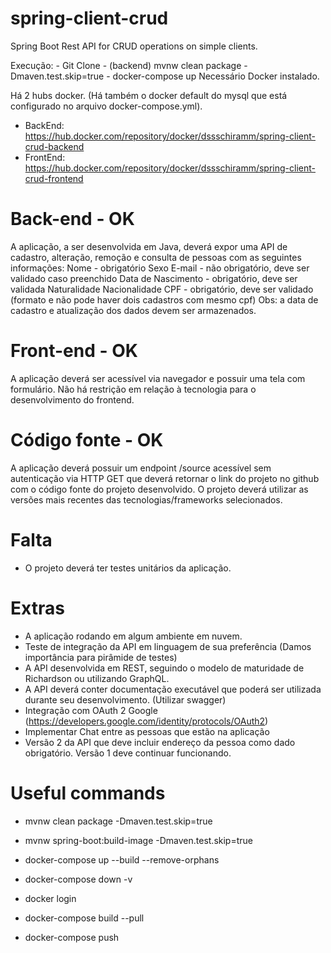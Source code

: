 # spring-client-crud

Spring Boot Rest API for CRUD operations on simple clients.

Execução: - Git Clone - (backend) mvnw clean package -Dmaven.test.skip=true - docker-compose up
Necessário Docker instalado.

Há 2 hubs docker. (Há também o docker default do mysql que está configurado no arquivo docker-compose.yml).
- BackEnd: https://hub.docker.com/repository/docker/dssschiramm/spring-client-crud-backend
- FrontEnd: https://hub.docker.com/repository/docker/dssschiramm/spring-client-crud-frontend

# Back-end - OK

A aplicação, a ser desenvolvida em Java, deverá expor uma API de cadastro, alteração, remoção e consulta de pessoas com as seguintes informações:
Nome - obrigatório
Sexo
E-mail - não obrigatório, deve ser validado caso preenchido
Data de Nascimento - obrigatório, deve ser validada
Naturalidade
Nacionalidade
CPF - obrigatório, deve ser validado (formato e não pode haver dois cadastros com mesmo cpf)
Obs: a data de cadastro e atualização dos dados devem ser armazenados.

# Front-end - OK

A aplicação deverá ser acessível via navegador e possuir uma tela com formulário. Não há restrição em relação à tecnologia para o desenvolvimento do frontend.

# Código fonte - OK

A aplicação deverá possuir um endpoint /source acessível sem autenticação via HTTP GET que deverá retornar o link do projeto no github com o código fonte do projeto desenvolvido.
O projeto deverá utilizar as versões mais recentes das tecnologias/frameworks selecionados.

# Falta

-   O projeto deverá ter testes unitários da aplicação.

# Extras

-   A aplicação rodando em algum ambiente em nuvem.
-   Teste de integração da API em linguagem de sua preferência (Damos importância para pirâmide de testes)
-   A API desenvolvida em REST, seguindo o modelo de maturidade de Richardson ou utilizando GraphQL.
-   A API deverá conter documentação executável que poderá ser utilizada durante seu desenvolvimento. (Utilizar swagger)
-   Integração com OAuth 2 Google (https://developers.google.com/identity/protocols/OAuth2)
-   Implementar Chat entre as pessoas que estão na aplicação
-   Versão 2 da API que deve incluir endereço da pessoa como dado obrigatório. Versão 1 deve continuar funcionando.

# Useful commands

-   mvnw clean package -Dmaven.test.skip=true
-   mvnw spring-boot:build-image -Dmaven.test.skip=true

-   docker-compose up --build --remove-orphans
-   docker-compose down -v

-   docker login
-   docker-compose build --pull
-   docker-compose push
